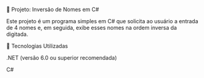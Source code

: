 📌 Projeto: Inversão de Nomes em C#

Este projeto é um programa simples em C# que solicita ao usuário a entrada de 4 nomes e, em seguida, exibe esses nomes na ordem inversa da digitada.

🚀 Tecnologias Utilizadas

.NET (versão 6.0 ou superior recomendada)

C#
